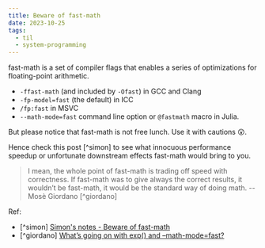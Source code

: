 ```yaml
---
title: Beware of fast-math
date: 2023-10-25
tags:
  - til
  - system-programming
---
```


fast-math is a set of compiler flags that enables a series of optimizations for
floating-point arithmetic.

- `-ffast-math` (and included by `-Ofast`) in GCC and Clang
- `-fp-model=fast` (the default) in ICC
- `/fp:fast` in MSVC
- `--math-mode=fast` command line option or `@fastmath` macro in Julia.

But please notice that fast-math is not free lunch. Use it with cautions 😲.

Hence check this post [^simon] to see what innocuous performance speedup or
unfortunate downstream effects fast-math would bring to you.

> I mean, the whole point of fast-math is trading off speed with correctness. If
> fast-math was to give always the correct results, it wouldn’t be fast-math, it
> would be the standard way of doing math. -- Mosè Giordano [^giordano]

Ref:

- [^simon]
  [Simon's notes - Beware of fast-math](https://simonbyrne.github.io/notes/fastmath/)
- [^giordano]
  [What’s going on with exp() and –math-mode=fast?](https://discourse.julialang.org/t/whats-going-on-with-exp-and-math-mode-fast/64619/7)
